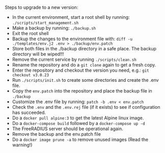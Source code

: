 Steps to upgrade to a new version:
- In the current environment, start a root shell by running: `./scripts/start_management.sh`
- Make a backup by running: `./backup.sh`
- Exit the root shell
- Backup the changes to the environment file with: `diff -u ./templates/env.j2 .env > ./backup/env.patch`
- Store both files in the ./backup directory in a safe place. The backup directory will be wiped!!!
- Remove the current service by running `./scripts/clean.sh`
- Rename the repository and do a `git clone` again to get a fresh copy.
- Enter the repository and checkout the version you need, e.g.: `git checkout v3.0.23`
- Run `./scripts/init.sh` to create some directories and create the .env file.
- Copy the `env.patch` into the repository and place the backup file in `./backup`
- Customize the .env file by running: `patch -b .env < env.patch`
- Check the `.env` and the `.env.rej` file (if it exists) to see if configuration has succeeded.
- Do a `docker pull alpine:3` to get the latest Alpine linux image.
- Do a `docker-compose build` followed by a `docker-compose up -d`
- The FreeRADIUS server should be operational again.
- Remove the backup and the env.patch file
- Do a `docker image prune -a` to remove unused images (Read the warning!)
